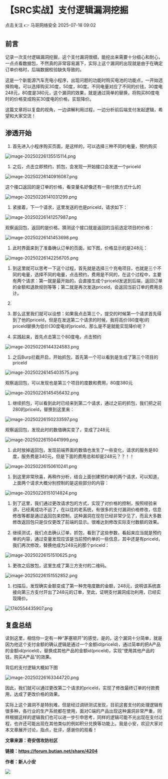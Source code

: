 #  【SRC实战】支付逻辑漏洞挖掘  
点击关注 👉  马哥网络安全   2025-07-18 09:02  
  
## 前言  
  
记录一次支付逻辑漏洞挖掘，这个支付漏洞很细，能挖出来需要十分细心和耐心，一点点看数据包，不然真的非常容易漏下，实际上这个漏洞的出现就是由于在确定订单价格时，后端数据校验缺失导致的。  
  
这是一个新能源汽车充电小程序，出现问题的功能时购买电池的功能点，一开始选择购电，可以选择购买30度，50度，80度。不同电量对应了不同的价钱，30度电248元，80度是380元，这个漏洞的效果，就是通过简单的替换，将购买80度电时的价格变成购买30度电的价格，实现降价。  
  
这篇文章将以复盘的视角，一边讲解利用过程，一边分析前后端支付发起逻辑，希望和大家交流！  
## 渗透开始  
1. 首先进入小程序购买页面，是这样的，可以选择三种不同的电量，预约购买  
  
![image-20250226135515114.png](https://mmbiz.qpic.cn/mmbiz_png/3xxicXNlTXLic1dtYSngFiaCQ7XleGZ4cry8zYCW69sI0MhhRzxFpo7G7WSjZ1Md08iaM9iceMrAWA27eUEWsIfic2Jg/640?wx_fmt=png&from=appmsg&wxfrom=13&tp=wxpic "")  
  
1. 之后，点击立即预约，抓包，会发现一开始接口会发送一个priceld  
  
![image-20250226140916087.png](https://mmbiz.qpic.cn/mmbiz_png/3xxicXNlTXLic1dtYSngFiaCQ7XleGZ4cry3C3kOG9dRBdD3qxOPgGzMCE1dYlnHz8cCUjd81Fwnlia9jTTbubEwxg/640?wx_fmt=png&from=appmsg&tp=wxpic&wxfrom=5&wx_lazy=1&wx_co=1 "")  
  
这个接口返回的是订单的价格，看变量名好像还有一些付款方式什么的  
  
![image-20250226141031299.png](https://mmbiz.qpic.cn/mmbiz_png/3xxicXNlTXLic1dtYSngFiaCQ7XleGZ4cryEYqSJgiahUTYc3fJHdCoBFbgP8xP8eTkQG89Dgfc4FdwSLXnCfeHCTA/640?wx_fmt=png&from=appmsg&tp=wxpic&wxfrom=5&wx_lazy=1&wx_co=1 "")  
  
1. 紧接着，下一个请求，这里发送的也是priceld，请求如下：  
  
![image-20250226141257987.png](https://mmbiz.qpic.cn/mmbiz_png/3xxicXNlTXLic1dtYSngFiaCQ7XleGZ4cryYoANP5BDIXMhTBTaIAicbKdoXq7UTmCSVcvkbZwNicfVTH7OvTMQTia7A/640?wx_fmt=png&from=appmsg&tp=wxpic&wxfrom=5&wx_lazy=1&wx_co=1 "")  
  
观察返回包，返回的是价格，猜测这个接口就是返回的当前选定项目的价格：  
  
![image-20250226141453698.png](https://mmbiz.qpic.cn/mmbiz_png/3xxicXNlTXLic1dtYSngFiaCQ7XleGZ4cry1TiaWtuT4W0chdJEX8E7s5ibT9NtM6yoYsmd9yTHffUxNDCib20kpibSxA/640?wx_fmt=png&from=appmsg&tp=wxpic&wxfrom=5&wx_lazy=1&wx_co=1 "")  
  
1. 此时界面来到了准备确认订单的页面，如下图，价格显示的是248元：  
  
![image-20250226142256705.png](https://mmbiz.qpic.cn/mmbiz_png/3xxicXNlTXLic1dtYSngFiaCQ7XleGZ4cryVOicTVwZHC9zeGALj5nb5s1tcdRWaICpNcIp080YSnwhG2b9vWscU6A/640?wx_fmt=png&from=appmsg&tp=wxpic&wxfrom=5&wx_lazy=1&wx_co=1 "")  
  
1. 到这里就可以思考一下这个过程，首先就是选择三个充电项目，也就是三个不同的电量，选择不同的电量，点击预约，费用是不同的，在这个过程中，主要有两个请求：第一就是最开始的，会直接生成个priceld发送到后端，返回订单的金额和退款规则等等；第二就是再次发送priceld，会返回当前订单的费用总计。  
  
1.   
1. 那么这里我们就可以设想：如果我点击第三个，提交的时候第一个请求首先得到了他的priceld，但是在发送第二个请求的时候，我将高价(80度电)的priceld替换为低价(30度电)的priceld，那么是不是就能实现降价呢？  
  
1. 实践起来，首先点击第三个80度电，点击预约  
  
![image-20250226144324583.png](https://mmbiz.qpic.cn/mmbiz_png/3xxicXNlTXLic1dtYSngFiaCQ7XleGZ4cryAgsWDP1OPVWbfocCG2X8MbficanBjyCBgL88AMzFW6JQaQ6mfXw6YkQ/640?wx_fmt=png&from=appmsg&tp=wxpic&wxfrom=5&wx_lazy=1&wx_co=1 "")  
  
1. 之后Burp拦截开启，开始抓包，首先第一个可以看到是生成了第三个项目的priceld  
  
![image-20250226145403575.png](https://mmbiz.qpic.cn/mmbiz_png/3xxicXNlTXLic1dtYSngFiaCQ7XleGZ4cryZzaQDmWtrwp1hELc9RqgcKeLpFcEsydj4DQGNhPM6q0FSsiaQSKb07w/640?wx_fmt=png&from=appmsg&tp=wxpic&wxfrom=5&wx_lazy=1&wx_co=1 "")  
  
观察返回包，可以发现也是第三个项目的度数和费用，80度380元  
  
![image-20250226145456432.png](https://mmbiz.qpic.cn/mmbiz_png/3xxicXNlTXLic1dtYSngFiaCQ7XleGZ4cryKPFDOWqH9SJgno9YOia2HgBNpJw9oKicNcfbC5MwLcJuM0JRdOZBvD9Q/640?wx_fmt=png&from=appmsg&tp=wxpic&wxfrom=5&wx_lazy=1&wx_co=1 "")  
  
1. 继续抓包，可以看到此时已经来到第二个请求，通过之前的抓包，我们把之前280的priceld，替换到这里来：  
  
![image-20250226150233597.png](https://mmbiz.qpic.cn/mmbiz_png/3xxicXNlTXLic1dtYSngFiaCQ7XleGZ4cryHs4VsaRZYSfJib0JPNBwicTXuBsMJmolWE2lI0YGMXrImdVkQVXd8x7Q/640?wx_fmt=png&from=appmsg&tp=wxpic&wxfrom=5&wx_lazy=1&wx_co=1 "")  
  
观察返回包，发现此时的数值确实变了，变成了248元  
  
![image-20250226150441999.png](https://mmbiz.qpic.cn/mmbiz_png/3xxicXNlTXLic1dtYSngFiaCQ7XleGZ4crygslhqoDSbxB4H1vtZLxgCxtF7BUMGzYYUoB37hahcfv4lh7aH3ougg/640?wx_fmt=png&from=appmsg&tp=wxpic&wxfrom=5&wx_lazy=1&wx_co=1 "")  
  
1. 此时放掉返回包，发现前端界面的数值也发生了一些变化，请求的服务是80度，服务费是340元，但是下面的费用总和却是248元？？！！  
  
![image-20250226150610241.png](https://mmbiz.qpic.cn/mmbiz_png/3xxicXNlTXLic1dtYSngFiaCQ7XleGZ4crySnN6aTjl0b8ibibJoOAO5VTxmQOydIm0eFPWswbia0k3xB3U7uZTxZdcQ/640?wx_fmt=png&from=appmsg&tp=wxpic&wxfrom=5&wx_lazy=1&wx_co=1 "")  
  
1. 到这里非常欣喜，再稍作分析，结合上面创建预约单的两个请求，可以知道，上面两个请求大概分别控制的是这些部分的内容：  
  
![image-20250226151014824.png](https://mmbiz.qpic.cn/mmbiz_png/3xxicXNlTXLic1dtYSngFiaCQ7XleGZ4cryXBI4cWwqbL8YyLd7zv44ndZQMnhl6F98Yfll64YydnfziaUBicWibEhiaQ/640?wx_fmt=png&from=appmsg&tp=wxpic&wxfrom=5&wx_lazy=1&wx_co=1 "")  
  
1. 到了这里，我们通过更改请求包的方式，实现了对价格的控制，按照经验来讲，已经离成功不远了，在以往的老系统，有很多的支付漏洞价格修改，信息修改等都是通过返回包来控制，这种漏洞在现在已经非常少见了，而且大多数修改返回包只是仅仅更改了前端的显示。很难达到修改实际支付数额的效果。  
  
1. 继续测试，我们点击确认订单，抓包，看到了这些参数，看起来应当就是预约单的内容，通过变量发现应该是当前预约单的一些信息，其中还是有priceld，我们再次修改，替换他成为248元的那个priceld：  
  
![image-20250226151510625.png](https://mmbiz.qpic.cn/mmbiz_png/3xxicXNlTXLic1dtYSngFiaCQ7XleGZ4cryBKeQibibhiaX9QrboiboyAz3XlkRWzy5t2xaI4CGccgajuPRibF6UJOubKQ/640?wx_fmt=png&from=appmsg&tp=wxpic&wxfrom=5&wx_lazy=1&wx_co=1 "")  
  
1. 更改之后放包，这里生成了第三方支付的二维码。  
  
![image-20250226151552852.png](https://mmbiz.qpic.cn/mmbiz_png/3xxicXNlTXLic1dtYSngFiaCQ7XleGZ4cryN1D3Cm6VQIf9Aja3ShF6eEJwKpC9qLjQgwWIjQOpxrtHsljSjVmg1w/640?wx_fmt=png&from=appmsg&tp=wxpic&wxfrom=5&wx_lazy=1&wx_co=1 "")  
  
1. 扫描后，发现确实金额变成了第一种充电度数的金额，248元，说明该系统直接向第三方支付开出了248元的订单，至此，证明支付漏洞成功利用，已经实现降价。  
  
![1740554435907.png](https://mmbiz.qpic.cn/mmbiz_png/3xxicXNlTXLic1dtYSngFiaCQ7XleGZ4cryDhQz6bibRNNS5kzdSt2o8SjbOyMLnffo1F45RmoHZfQia64jBH4baRjw/640?wx_fmt=png&from=appmsg&tp=wxpic&wxfrom=5&wx_lazy=1&wx_co=1 "")  
  
## 复盘总结  
  
读到这里，相信你一定有一种“茅塞顿开”的感觉，是的，这个漏洞十分简单，就是因为他这个支付金额的确认逻辑是通过一个金额id(priceld)，通过简单的把A产品的金额id(priceld)，替换成其他产品的金额id(priceld)，实现”使用其他产品的钱，购买A产品“的效果。  
  
背后的支付逻辑大概如下图  
  
![image-20250226163344720.png](https://mmbiz.qpic.cn/mmbiz_png/3xxicXNlTXLic1dtYSngFiaCQ7XleGZ4crygdjrbqo9l5XgfCNRgTSoodLufchK8P43FxPRJ39ACMUClVDOEGkia2A/640?wx_fmt=png&from=appmsg&tp=wxpic&wxfrom=5&wx_lazy=1&wx_co=1 "")  
  
因此，我们就可以通过更改第二个请求的priceld，实现了修改最终订单的付款费用，达成了更改价格的效果。  
  
实际上这个漏洞不是特别难，但是经过调研测试发现，目前这套支付的处理逻辑有很多种，各行业的生产系统都在使用，面对C端的产品出现这种漏洞非常严重，同样根据这样的逻辑我们也可以进一步引申思考，同样的逻辑可能不光出现在支付过程，也许还可能出现在其他类似的例如积分兑换等功能上。我是小安，欢迎大家对本文章展开讨论，指点，批评，感谢你的观看！  
  
**文章来源：奇安信攻防社区**  
  
**链接：https://forum.butian.net/share/4204**  
  
**作者：新人小安**  
  
![](https://mmbiz.qpic.cn/mmbiz_jpg/UkV8WB2qYAmjibAV4BUhx72mfcWYA3HW7PqyBOH13kHS3iamdQSvA4ibu5da6xnWclJ6gtLRv5BA6O2fbM6sxTMrw/640?wx_fmt=jpeg&from=appmsg "")  
  
  
